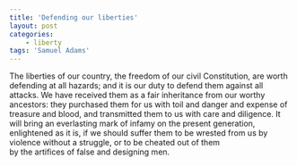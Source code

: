 ```yaml
---
title: 'Defending our liberties'
layout: post
categories:
    - liberty
tags: 'Samuel Adams'
---
```


The liberties of our country, the freedom of our civil Constitution, are worth defending at all hazards; and it is our duty to defend them against all attacks. We have received them as a fair inheritance from our worthy ancestors: they purchased them for us with toil and danger and expense of treasure and blood, and transmitted them to us with care and diligence. It will bring an everlasting mark of infamy on the present generation, enlightened as it is, if we should suffer them to be wrested from us by violence without a struggle, or to be cheated out of them  
by the artifices of false and designing men.